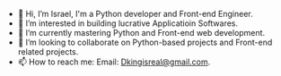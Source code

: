- 👋 Hi, I’m Israel, I'm a Python developer and Front-end Engineer. 
- 👀 I’m interested in building lucrative Applicatioin Softwares.
- 🌱 I’m currently mastering Python and Front-end web development. 
- 💞️ I’m looking to collaborate on Python-based projects and Front-end related projects. 
- 📫 How to reach me: Email: Dkingisreal@gmail.com.


<!---
Izrael707/Izrael707 is a ✨ special ✨ repository because its `README.md` (this file) appears on your GitHub profile.
You can click the Preview link to take a look at your changes.
--->
